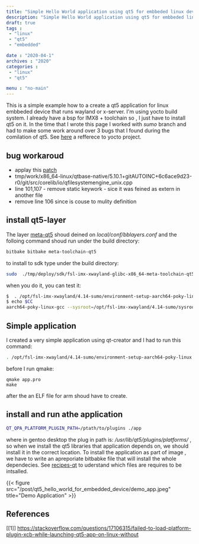 ```yaml
---
title: "Simple Hello World application using qt5 for embbeded linux device"
description: "Simple Hello World application using qt5 for embbeded linux device"
draft: true
tags : 
 - "linux"
 - "qt5"
 - "embedded"

date : "2020-04-1"
archives : "2020"
categories : 
 - "linux"
 - "qt5"

menu : "no-main"
---
```

This is a simple  example how to a create a qt5 application for linux embbeded device that runs wayland or x-server. I'm using yocto build system. I already have a bsp for IMX8 + toolchain so , I just have to install qt5 on it. In the time that I wrote this page I worked with *sumo* branch and had to make some work around  over 3 bugs that I found during the comilation of qt5. See [here](https://github.com/varigit/variscite-bsp-platform) a refferece to yocto project.

## bug workaroud
* applay this [patch](https://codereview.qt-project.org/c/qt/qtbase/+/245425/3/src/corelib/global/qrandom.cpp#b219)
* tmp/work/x86_64-linux/qtbase-native/5.10.1+gitAUTOINC+6c6ace9d23-r0/git/src/corelib/io/qfilesystemengine_unix.cpp
* line 101,107 - remove static keywork - sice it was feined as extern in another file
* remove line 106 since is couse to mulity definition


## install qt5-layer 
The layer [meta-qt5](https://github.com/meta-qt5) shoud deined on *local/conf/bblayers.conf* and the folloing command shoud run under the build directory:

```bash
bitbake bitbake meta-toolchain-qt5
```

to install to sdk type under the build directory:
```bash
sudo  ./tmp/deploy/sdk/fsl-imx-xwayland-glibc-x86_64-meta-toolchain-qt5-aarch64-toolchain-4.14-sumo.sh
```

when you do it, you can test it:
```bash
$  . /opt/fsl-imx-xwayland/4.14-sumo/environment-setup-aarch64-poky-linux
$ echo $CC
aarch64-poky-linux-gcc --sysroot=/opt/fsl-imx-xwayland/4.14-sumo/sysroots/aarch64-poky-linux
```


## Simple application
I created a very simple application using qt-creator and I had to run this command:
```bash
. /opt/fsl-imx-xwayland/4.14-sumo/environment-setup-aarch64-poky-linux
```
before I run qmake:
```
qmake app.pro
make
```
after the an ELF file for arm shoud have to create.



## install and run athe application
```bash
QT_QPA_PLATFORM_PLUGIN_PATH=/ptath/to/plugins ./app 
```
where in gentoo desktop the plug in path is: */usr/lib/qt5/plugins/platforms/* , so when we install the qt5 libraries that application  depends on, we should install it in the correct location. To install the application as part of image , we have to write an apreporiate bitbabke file that will install the whole dependecies. See [recipes-qt](https://github.com/meta-qt5/meta-qt5/tree/40054db1de152d85c22aefdae50b136ca56967c5/recipes-qt)  to uderstand which files are requires to be intsalled.

{{< figure src="/post/qt5_hello_world_for_embedded_device/demo_app.jpeg" title="Demo Application" >}}


## References
[[1]] https://stackoverflow.com/questions/17106315/failed-to-load-platform-plugin-xcb-while-launching-qt5-app-on-linux-without  
